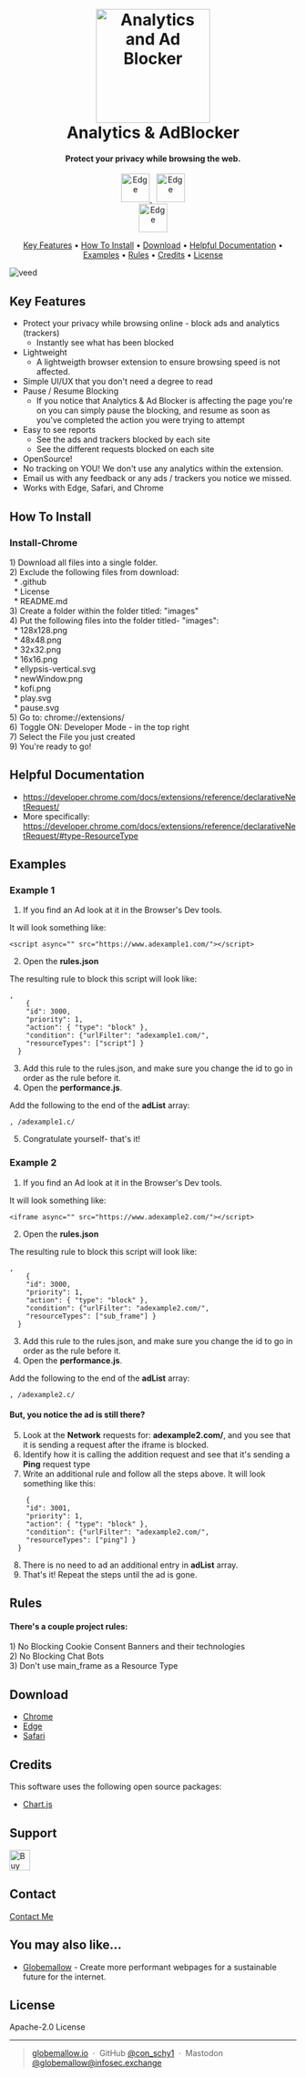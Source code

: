 <h1 align="center">
  <br>
  <a href="https://www.globemallow.io"><img src="https://user-images.githubusercontent.com/25206214/232239552-1e012a0f-5a70-4498-be91-5cfbf739659b.jpg" alt="Analytics and Ad Blocker" width="200"></a>
  <br>
  Analytics & AdBlocker
  <br>
</h1>

<h4 align="center">Protect your privacy while browsing the web.</h4>

<p align="center">
  <a href="https://microsoftedge.microsoft.com/addons/detail/analytics-ad-blocker/aefflmbddeelichjblegdiofcnheglho">
    <img src="https://user-images.githubusercontent.com/25206214/232240901-a3a3238e-323f-4e27-b403-c3cae1b75e04.png"
         alt="Edge" width="50">
  </a>
  &nbsp;
    <a href="https://chrome.google.com/webstore/detail/analytics-ad-blocker/fapldghopmonkbgaaiinpeopokpkhbmk">
    <img src="https://user-images.githubusercontent.com/25206214/232240940-ab68afc0-2fe4-46b6-a3f0-a66002c6769d.png"
         alt="Edge" width="50">
  </a>
  <br>
  <a href="https://apps.apple.com/app/analytics-ad-blocker/id1641772773">
    <img src="https://user-images.githubusercontent.com/25206214/232240922-82009465-ade0-4882-8e7a-6176fb6fa037.png"
         alt="Edge" width="50">
  </a>
</p>

<p align="center">
  <a href="#key-features">Key Features</a> •
  <a href="#how-to-install">How To Install</a> •
  <a href="#download">Download</a> •
  <a href="#helpful-documentation">Helpful Documentation</a> •
  <a href="#examples">Examples</a> •
  <a href="#rules">Rules</a> •
    <a href="#credits">Credits</a> •
  <a href="#license">License</a>
</p>

![veed](https://user-images.githubusercontent.com/25206214/232251234-c60f33ae-774d-4d92-a257-5d07be8d2b75.gif)

## Key Features

* Protect your privacy while browsing online - block ads and analytics (trackers)
  - Instantly see what has been blocked 
* Lightweight
  - A lightweigth browser extension to ensure browsing speed is not affected.
* Simple UI/UX that you don't need a degree to read 
* Pause / Resume Blocking
  - If you notice that Analytics & Ad Blocker is affecting the page you're on you can simply pause the blocking, and resume as soon as you've completed the action you were trying to attempt
* Easy to see reports
  - See the ads and trackers blocked by each site
  - See the different requests blocked on each site
* OpenSource!
* No tracking on YOU! We don't use any analytics within the extension. 
* Email us with any feedback or any ads / trackers you notice we missed.
* Works with Edge, Safari, and Chrome

## How To Install

<h3>Install-Chrome</h3>
1) Download all files into a single folder. <br>
2) Exclude the following files from download:<br>
&nbsp; * .github <br> 
&nbsp; * License <br>
&nbsp; * README.md <br>
3) Create a folder within the folder titled: "images" <br>
4) Put the following files into the folder titled- "images":<br>
&nbsp; * 128x128.png <br> 
&nbsp; * 48x48.png <br>
&nbsp; * 32x32.png <br>
&nbsp; * 16x16.png <br>
&nbsp; * ellypsis-vertical.svg<br>
&nbsp; * newWindow.png<br>
&nbsp; * kofi.png<br>
&nbsp; * play.svg<br>
&nbsp; * pause.svg<br>
5) Go to: chrome://extensions/ <br>
6) Toggle ON: Developer Mode - in the top right <br>
7) Select the File you just created <br>
9) You're ready to go!

## Helpful Documentation 
* https://developer.chrome.com/docs/extensions/reference/declarativeNetRequest/ <br>
* More specifically: 
https://developer.chrome.com/docs/extensions/reference/declarativeNetRequest/#type-ResourceType
 

## Examples

<h3>Example 1</h3>

1) If you find an Ad look at it in the Browser's Dev tools. <br>

It will look something like:
```
<script async="" src="https://www.adexample1.com/"></script>
```

2) Open the **rules.json** <br>

The resulting rule to block this script will look like:
```
,
    {
    "id": 3000,
    "priority": 1,
    "action": { "type": "block" },
    "condition": {"urlFilter": "adexample1.com/", 
    "resourceTypes": ["script"] }
  }
```
3) Add this rule to the rules.json, and make sure you change the id to go in order as the rule before it. <br>
4) Open the **performance.js**. <br>

Add the following to the end of the **adList** array:
```
, /adexample1.c/
```
5) Congratulate yourself- that's it!

<h3>Example 2</h3>

1) If you find an Ad look at it in the Browser's Dev tools. <br>

It will look something like:
```
<iframe async="" src="https://www.adexample2.com/"></script>
```

2) Open the **rules.json** <br>

The resulting rule to block this script will look like:
```
,
    {
    "id": 3000,
    "priority": 1,
    "action": { "type": "block" },
    "condition": {"urlFilter": "adexample2.com/", 
    "resourceTypes": ["sub_frame"] }
  }
```
3) Add this rule to the rules.json, and make sure you change the id to go in order as the rule before it. <br>
4) Open the **performance.js**. <br>

Add the following to the end of the **adList** array:
```
, /adexample2.c/
```
<h4>But, you notice the ad is still there?</h4>

5) Look at the **Network** requests for: **adexample2.com/**, and you see that it is sending a request after the iframe is blocked. 
6) Identify how it is calling the addition request and see that it's sending a **Ping** request type
7) Write an additional rule and follow all the steps above. It will look something like this:
```
    {
    "id": 3001,
    "priority": 1,
    "action": { "type": "block" },
    "condition": {"urlFilter": "adexample2.com/", 
    "resourceTypes": ["ping"] }
  }
```
8) There is no need to ad an additional entry in **adList** array.
9) That's it! Repeat the steps until the ad is gone.

## Rules
<h4>There's a couple project rules:</h4>
1) No Blocking Cookie Consent Banners and their technologies  <br>
2) No Blocking Chat Bots  <br>
3) Don't use main_frame as a Resource Type

## Download

- [Chrome](https://chrome.google.com/webstore/detail/analytics-ad-blocker/fapldghopmonkbgaaiinpeopokpkhbmk)
- [Edge](https://microsoftedge.microsoft.com/addons/detail/analytics-ad-blocker/aefflmbddeelichjblegdiofcnheglho)
- [Safari](https://apps.apple.com/app/analytics-ad-blocker/id1641772773)

## Credits

This software uses the following open source packages:

- [Chart.js](https://www.chartjs.org/)

## Support

<a href='https://ko-fi.com/U6U46R9FA' target='_blank'><img height='36' style='border:0px;height:36px;' src='https://storage.ko-fi.com/cdn/kofi2.png?v=3' border='0' alt='Buy Me a Coffee at ko-fi.com' /></a>

## Contact

[Contact Me](mailto:connor@globemallow.io)

## You may also like...

- [Globemallow](https://globemallow.io/) - Create more performant webpages for a sustainable future for the internet.

## License

Apache-2.0 License

---

> [globemallow.io](https://globemallow.io/) &nbsp;&middot;&nbsp;
> GitHub [@con_schy1](https://github.com/con-schy1) &nbsp;&middot;&nbsp;
> Mastodon [@globemallow@infosec.exchange](https://infosec.exchange/@globemallow)

